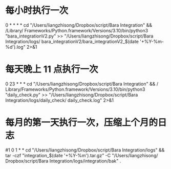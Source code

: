  # 每小时执行一次
 0 * * * * cd "/Users/liangzhisong/Dropbox/script/Bara Integration" && /Library/ Frameworks/Python.framework/Versions/3.10/bin/python3 "bara_integrationV2.py"   >> "/Users/liangzhisong/Dropbox/script/Bara Integration/logs/                   bara_integrationV2/bara_integrationV2_$(date '+\%Y-\%m-\%d').log" 2>&1

 # 每天晚上 11 点执行一次
 0 23 * * * cd "/Users/liangzhisong/Dropbox/script/Bara Integration" && /        Library/Frameworks/Python.framework/Versions/3.10/bin/python3 "daily_check.py"  >> "/Users/liangzhisong/Dropbox/script/Bara Integration/logs/daily_check/       daily_check.log" 2>&1

 # 每月的第一天执行一次，压缩上个月的日志
 #1 0 1 * * cd "/Users/liangzhisong/Dropbox/script/Bara Integration/logs" &&     tar -czf "integration_$(date '+\%Y-\%m').tar.gz" -C "/Users/liangzhisong/       Dropbox/script/Bara Integration/logs/integration/bak" .
